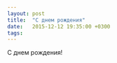 ```yaml
---
layout: post
title:  "С днем рождения"
date:   2015-12-12 19:35:00 +0300
tags:   
---
```


С днем рождения!

<!--excerpt-->
